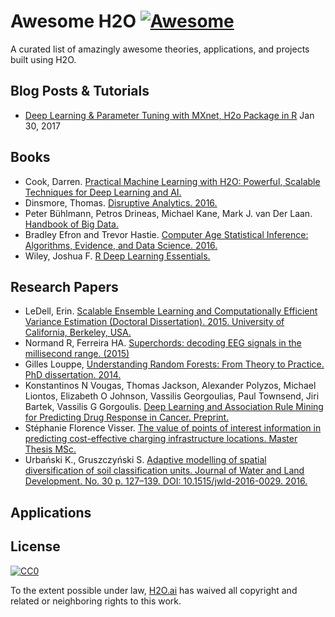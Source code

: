 # Awesome H2O [![Awesome](https://cdn.rawgit.com/sindresorhus/awesome/d7305f38d29fed78fa85652e3a63e154dd8e8829/media/badge.svg)](https://github.com/sindresorhus/awesome)

A curated list of amazingly awesome theories, applications, and projects built using H2O. 

## Blog Posts & Tutorials

- [Deep Learning & Parameter Tuning with MXnet, H2o Package in R](http://blog.hackerearth.com/understanding-deep-learning-parameter-tuning-with-mxnet-h2o-package-in-r) Jan 30, 2017


## Books

* Cook, Darren. [Practical Machine Learning with H2O: Powerful, Scalable Techniques for Deep Learning and AI.](https://www.amazon.com/Practical-Machine-Learning-H2O-Techniques/dp/149196460X)
* Dinsmore, Thomas. [Disruptive Analytics. 2016.](http://link.springer.com/book/10.1007/978-1-4842-1311-7)
* Peter Bühlmann, Petros Drineas, Michael Kane, Mark J. van Der Laan. [Handbook of Big Data.](https://www.crcpress.com/Handbook-of-Big-Data/Buhlmann-Drineas-Kane-van-der-Laan/p/book/9781482249071)
* Bradley Efron and Trevor Hastie. [Computer Age Statistical Inference: Algorithms, Evidence, and Data Science. 2016.](https://web.stanford.edu/~hastie/CASI/)
* Wiley, Joshua F. [R Deep Learning Essentials.](https://www.packtpub.com/big-data-and-business-intelligence/r-deep-learning-essentials)

## Research Papers

* LeDell, Erin. [Scalable Ensemble Learning and Computationally Efficient Variance Estimation (Doctoral Dissertation). 2015. University of California, Berkeley, USA.](http://www.stat.berkeley.edu/~ledell/papers/ledell-phd-thesis.pdf)
* Normand R, Ferreira HA. [Superchords: decoding EEG signals in the millisecond range. (2015)](https://dx.doi.org/10.7287/peerj.preprints.1265v1)
* Gilles Louppe, [Understanding Random Forests: From Theory to Practice. PhD dissertation. 2014.](https://github.com/glouppe/phd-thesis)
* Konstantinos N Vougas, Thomas Jackson, Alexander Polyzos, Michael Liontos, Elizabeth O Johnson, Vassilis Georgoulias, Paul Townsend, Jiri Bartek, Vassilis G Gorgoulis. [Deep Learning and Association Rule Mining for Predicting Drug Response in Cancer. Preprint.](http://dx.doi.org/10.1101/070490)
* Stéphanie Florence Visser. [The value of points of interest information in predicting cost-effective charging infrastructure locations. Master Thesis MSc.](http://www.rsm.nl/fileadmin/Images_NEW/ECFEB/The_value_of_points_of_interest_information.pdf)
* Urbański K., Gruszczyński S. [Adaptive modelling of spatial diversification of soil classification units. Journal of Water and Land Development. No. 30 p. 127–139. DOI: 10.1515/jwld-2016-0029. 2016.](https://www.degruyter.com/downloadpdf/j/jwld.2016.30.issue-1/jwld-2016-0029/jwld-2016-0029.xml)

<!-- ## Companies

* [CapitalOne](https://www.youtube.com/watch?v=L6a8oITd2L8): 
* [Kaiser](https://www.youtube.com/watch?v=xm5Bjnw8Ycs):
* [MarketShare](https://www.youtube.com/watch?v=e-_meTDc1HE&index=2&list=PLNtMya54qvOEMeVlP9OAnp0paCDBJiHCy):
* [Zurich Insurance](https://www.youtube.com/watch?v=RI6CCA8rw-0):
* [Comcast](https://www.youtube.com/watch?v=vtgGZuuyb9M):
* [Hospital Corporation of America](https://www.youtube.com/watch?v=OYThnlcVD9g&list=PLNtMya54qvOHiqbwvBAFML74HsVyTqsnW&index=27):
* [McKesson](https://www.youtube.com/watch?v=_1goCO_-mQE):
* [Macy's](https://www.youtube.com/watch?v=DBuTgvOYfoo):
* [eBay](https://www.youtube.com/watch?v=lu7_X_Ft-dg):
* [PayPal](https://www.youtube.com/watch?v=-u--LeFltk4):
* [Transamerica](https://www.youtube.com/watch?v=POiTk9CTjEM):
* [Nielsen Catalina Solutions](https://www.youtube.com/watch?v=ZAnNx5VjFyM&list=PLNtMya54qvOEMeVlP9OAnp0paCDBJiHCy&index=3):
* [Cisco](https://www.youtube.com/watch?v=yNfsnv9gjrU&list=PLNtMya54qvOFQhSZ4IKKXRbMkyLMn0caa&index=20):
* [BetBuddy](https://www.datanami.com/2016/03/10/using-big-data-analytics-to-fight-gambling-addiction/):
* [AndesQuants](http://www.andesquants.com/)
* [Sopra Steria](https://www.soprasteria.com/en) -->

## Applications

## License

[![CC0](https://i.creativecommons.org/p/zero/1.0/88x31.png)](https://creativecommons.org/publicdomain/zero/1.0/)

To the extent possible under law, [H2O.ai](http://h2o.ai) has waived all copyright and related or neighboring rights to this work.
